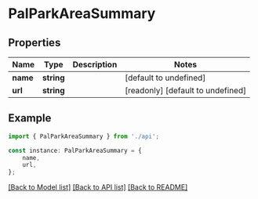 # PalParkAreaSummary


## Properties

Name | Type | Description | Notes
------------ | ------------- | ------------- | -------------
**name** | **string** |  | [default to undefined]
**url** | **string** |  | [readonly] [default to undefined]

## Example

```typescript
import { PalParkAreaSummary } from './api';

const instance: PalParkAreaSummary = {
    name,
    url,
};
```

[[Back to Model list]](../README.md#documentation-for-models) [[Back to API list]](../README.md#documentation-for-api-endpoints) [[Back to README]](../README.md)
